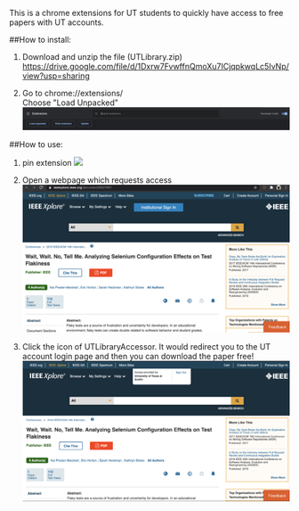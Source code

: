 This is a chrome extensions for UT students to quickly have access to free papers with UT accounts.

##How to install:     

1. Download and unzip the file (UTLibrary.zip)
https://drive.google.com/file/d/1Dxrw7FvwffnQmoXu7ICjqpkwqLc5IvNp/view?usp=sharing

2. Go to chrome://extensions/    
Choose "Load Unpacked"
![](pic/Extensions.png)

##How to use:

1. pin extension
![](pic/snapshot3.png)

2. Open a webpage which requests access
![](pic/snapshot1.png)


3. Click the icon of UTLibraryAccessor. It would redirect you to the UT account login page and then you can download the paper free!
![](pic/snapshot2.png)
